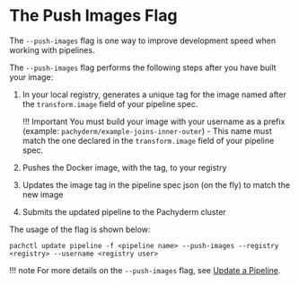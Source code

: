 # The Push Images Flag

The `--push-images` flag is one way to improve development speed when working with pipelines. 

The `--push-images` flag performs the following steps after you have built your image:

1. In your local registry, generates a unique tag for the image named after the `transform.image` field of your pipeline spec. 

    !!! Important
        You must build your image with your username as a prefix  (example: `pachyderm/example-joins-inner-outer`) - This name  must match the one declared in the `transform.image` field of your pipeline spec. 

1. Pushes the Docker image, with the tag, to your registry 
1. Updates the image tag in the pipeline spec json (on the fly) to match the new image
1. Submits the updated pipeline to the Pachyderm cluster

The usage of the flag is shown below:

   ```shell
   pachctl update pipeline -f <pipeline name> --push-images --registry <registry> --username <registry user>
   ```

!!! note
      For more details on the `--push-images` flag, see [Update a Pipeline](../../pipeline-operations/updating-pipelines/#update-the-code-in-a-pipeline).
